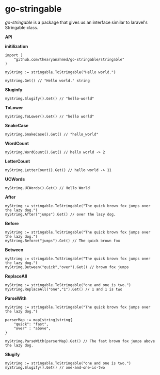 # go-stringable

*go-stringable* is a package that gives us an interface similar to laravel's Stringable class. 

**API** 

**initilization** 
```
import (
	"github.com/thearyanahmed/go-stringable/stringable"
)

myString := stringable.ToStringable("Hello world.")

myString.Get() // "Hello world." string
```

**Sluginfy**
```
myString.Slugify().Get() // "hello-world"
```

**ToLower**
```
myString.ToLower().Get() // "hello world"
```

**SnakeCase**
```
myString.SnakeCase().Get() // "hello_world"
```

**WordCount**
```
myString.WordCount().Get() // hello world -> 2 
```

**LetterCount**
```
myString.LetterCount().Get() // hello world -> 11 
```

**UCWords**
```
myString.UCWords().Get() // Hello World 
```

**After**
```
myString := stringable.ToStringable("The quick brown fox jumps over the lazy dog.")
myString.After("jumps").Get() // over the lazy dog.
```

**Before**
```
myString := stringable.ToStringable("The quick brown fox jumps over the lazy dog.")
myString.Before("jumps").Get() // The quick brown fox 
```

**Between**
```
myString := stringable.ToStringable("The quick brown fox jumps over the lazy dog.")
myString.Between("quick","over").Get() // brown fox jumps 
```

**ReplaceAll**
```
myString := stringable.ToStringable("one and one is two.")
myString.ReplaceAll("one","1").Get() // 1 and 1 is two
```

**ParseWith**
```
myString := stringable.ToStringable("The quick brown fox jumps over the lazy dog.")

parserMap := map[string]string{
	"quick": "fast",
	"over" : "above",
}

myString.ParseWith(parserMap).Get() // The fast brown fox jumps above the lazy dog.
```


**Slugify**
```
myString := stringable.ToStringable("one and one is two.")
myString.Slugify().Get() // one-and-one-is-two
```






















